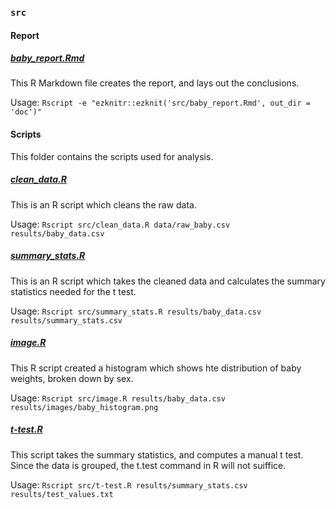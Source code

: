 ### `src`

#### Report

##### [baby_report.Rmd](baby_report.md)
This R Markdown file creates the report, and lays out the conclusions.

Usage: `Rscript -e "ezknitr::ezknit('src/baby_report.Rmd', out_dir = 'doc')"`


#### Scripts

This folder contains the scripts used for analysis.

##### [clean_data.R](clean_data.R)
This is an R script which cleans the raw data.

Usage: `Rscript src/clean_data.R data/raw_baby.csv results/baby_data.csv`

##### [summary_stats.R](summary_stats.R)
This is an R script which takes the cleaned data and calculates the summary statistics needed for the t test.

Usage:  `Rscript src/summary_stats.R results/baby_data.csv results/summary_stats.csv`

##### [image.R](image.R)
This R script created a histogram which shows hte distribution of baby weights, broken down by sex.

Usage: `Rscript src/image.R results/baby_data.csv results/images/baby_histogram.png`

##### [t-test.R](t-test.R)
This script takes the summary statistics, and computes a manual t test.  Since the data is grouped, the t.test command in R will not suiffice.

Usage: `Rscript src/t-test.R results/summary_stats.csv results/test_values.txt`
